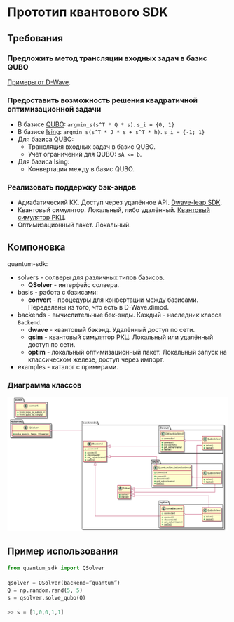 Прототип квантового SDK
=======================

## Требования

### Предложить метод трансляции входных задач в базис QUBO

[Примеры от D-Wave](https://docs.dwavesys.com/docs/latest/c_handbook_1.html).


### Предоставить возможность решения квадратичной оптимизационной задачи

- В базисе [QUBO](https://en.wikipedia.org/wiki/Quadratic_unconstrained_binary_optimization): `argmin_s(s^T * Q * s)`. `s_i = {0, 1}`
- В базисе [Ising](https://en.wikipedia.org/wiki/Ising_model): `argmin_s(s^T * J * s + s^T * h)`. `s_i = {-1; 1}`
- Для базиса QUBO:
  * Трансляция входных задач в базис QUBO.
  * Учёт ограничений для QUBO: `sA <= b`.
- Для базиса Ising:
  * Конвертация между в базис QUBO.


### Реализовать поддержку бэк-эндов

- Адиабатический КК. Доступ через удалённое API. [Dwave-leap SDK](https://www.dwavesys.com/take-leap).
- Квантовый симулятор. Локальный, либо удалённый. [Квантовый симулятор РКЦ](https://qml.rqc.ru/products/simulator).
- Оптимизационный пакет. Локальный.


## Компоновка

quantum-sdk:

- solvers - солверы для различных типов базисов.
  * **QSolver** - интерфейс солвера.
- basis - работа с базисами:
  * **convert** - процедуры для конвертации между базисами. Переделаны из того, что есть в D-Wave.dimod.
- backends - вычислительные бэк-энды. Каждый - наследник класса `Backend`.
  * **dwave** - квантовый бэкэнд. Удалённый доступ по сети.
  * **qsim** - квантовый симулятор РКЦ. Локальный или удалённый доступ по сети.
  * **optim** -  локальный оптимизационный пакет. Локальный запуск на классическом железе, доступ через импорт.
- examples - каталог с примерами.


### Диаграмма классов

![Classes diagram](diagram/classes.png)


## Пример использования

```python
from quantum_sdk import QSolver

qsolver = QSolver(backend=”quantum”)
Q = np.random.rand(5, 5)
s = qsolver.solve_qubo(Q)

>> s = [1,0,0,1,1]
```
